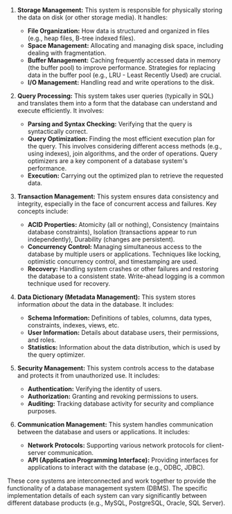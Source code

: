 1.  **Storage Management:** This system is responsible for physically storing the data on disk (or other storage media).  It handles:

    *   **File Organization:** How data is structured and organized in files (e.g., heap files, B-tree indexed files).
    *   **Space Management:** Allocating and managing disk space, including dealing with fragmentation.
    *   **Buffer Management:** Caching frequently accessed data in memory (the buffer pool) to improve performance.  Strategies for replacing data in the buffer pool (e.g., LRU - Least Recently Used) are crucial.
    *   **I/O Management:** Handling read and write operations to the disk.

2.  **Query Processing:** This system takes user queries (typically in SQL) and translates them into a form that the database can understand and execute efficiently. It involves:

    *   **Parsing and Syntax Checking:** Verifying that the query is syntactically correct.
    *   **Query Optimization:** Finding the most efficient execution plan for the query. This involves considering different access methods (e.g., using indexes), join algorithms, and the order of operations.  Query optimizers are a key component of a database system's performance.
    *   **Execution:** Carrying out the optimized plan to retrieve the requested data.

3.  **Transaction Management:** This system ensures data consistency and integrity, especially in the face of concurrent access and failures. Key concepts include:

    *   **ACID Properties:** Atomicity (all or nothing), Consistency (maintains database constraints), Isolation (transactions appear to run independently), Durability (changes are persistent).
    *   **Concurrency Control:** Managing simultaneous access to the database by multiple users or applications. Techniques like locking, optimistic concurrency control, and timestamping are used.
    *   **Recovery:** Handling system crashes or other failures and restoring the database to a consistent state.  Write-ahead logging is a common technique used for recovery.

4.  **Data Dictionary (Metadata Management):** This system stores information *about* the data in the database. It includes:

    *   **Schema Information:** Definitions of tables, columns, data types, constraints, indexes, views, etc.
    *   **User Information:** Details about database users, their permissions, and roles.
    *   **Statistics:** Information about the data distribution, which is used by the query optimizer.

5.  **Security Management:** This system controls access to the database and protects it from unauthorized use. It includes:

    *   **Authentication:** Verifying the identity of users.
    *   **Authorization:** Granting and revoking permissions to users.
    *   **Auditing:** Tracking database activity for security and compliance purposes.

6.  **Communication Management:** This system handles communication between the database and users or applications.  It includes:

    *   **Network Protocols:** Supporting various network protocols for client-server communication.
    *   **API (Application Programming Interface):** Providing interfaces for applications to interact with the database (e.g., ODBC, JDBC).

These core systems are interconnected and work together to provide the functionality of a database management system (DBMS).  The specific implementation details of each system can vary significantly between different database products (e.g., MySQL, PostgreSQL, Oracle, SQL Server).
